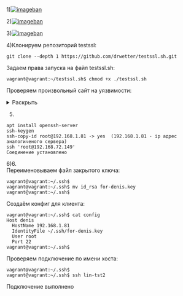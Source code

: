 1)[![imageban](https://i7.imageban.ru/thumbs/2022.01.23/0111fcb1160bdc89b9a1062f7db6fbc9.png)](https://imageban.ru/show/2022/01/23/0111fcb1160bdc89b9a1062f7db6fbc9/png)

2)[![imageban](https://i7.imageban.ru/thumbs/2022.01.23/b33c32517df329d415486bf5d513824c.png)](https://imageban.ru/show/2022/01/23/b33c32517df329d415486bf5d513824c/png)

3)[![imageban](https://i7.imageban.ru/thumbs/2022.01.23/9103f187301588ef261550212468b231.png)](https://imageban.ru/show/2022/01/23/9103f187301588ef261550212468b231/png)

4)Клонируем репозиторий testssl:
```shell
git clone --depth 1 https://github.com/drwetter/testssl.sh.git
```
Задаем права запуска на файл testssl.sh:

```shell
vagrant@vagrant:~/testssl.sh$ chmod +x ./testssl.sh
```

Проверяем произвольный сайт на уязвимости:


<details>
<summary>Раскрыть</summary>

```shell
./testssl.sh -U --sneaky https://www.cisco.com
###########################################################
    testssl.sh       3.1dev from https://testssl.sh/dev/
    (2dce751 2021-12-09 17:03:57 -- )
      This program is free software. Distribution and
             modification under GPLv2 permitted.
      USAGE w/o ANY WARRANTY. USE IT AT YOUR OWN RISK!
       Please file bugs @ https://testssl.sh/bugs/
###########################################################
 Using "OpenSSL 1.0.2-chacha (1.0.2k-dev)" [~183 ciphers]
 on vagrant:./bin/openssl.Linux.x86_64
 (built: "Jan 18 17:12:17 2019", platform: "linux-x86_64")
 Start 2021-12-09 19:21:47        -->> 2.23.130.48:443 (www.cisco.com) <<--
 Further IP addresses:   2001:2030:21:1b1::b33 2001:2030:21:1ae::b33 
 rDNS (2.23.130.48):     a2-23-130-48.deploy.static.akamaitechnologies.com.
 Service detected:       HTTP
 Testing vulnerabilities 
 Heartbleed (CVE-2014-0160)                not vulnerable (OK), no heartbeat extension
 CCS (CVE-2014-0224)                       not vulnerable (OK)
 Ticketbleed (CVE-2016-9244), experiment.  not vulnerable (OK)
 ROBOT                                     Server does not support any cipher suites that use RSA key transport
 Secure Renegotiation (RFC 5746)           supported (OK)
 Secure Client-Initiated Renegotiation     VULNERABLE (NOT ok), DoS threat (6 attempts)
 CRIME, TLS (CVE-2012-4929)                not vulnerable (OK)
 BREACH (CVE-2013-3587)                    potentially NOT ok, "gzip" HTTP compression detected. - only supplied "/" tested
                                           Can be ignored for static pages or if no secrets in the page
 POODLE, SSL (CVE-2014-3566)               not vulnerable (OK)
 TLS_FALLBACK_SCSV (RFC 7507)              No fallback possible (OK), no protocol below TLS 1.2 offered
 SWEET32 (CVE-2016-2183, CVE-2016-6329)    not vulnerable (OK)
 FREAK (CVE-2015-0204)                     not vulnerable (OK)
 DROWN (CVE-2016-0800, CVE-2016-0703)      not vulnerable on this host and port (OK)
                                           make sure you don't use this certificate elsewhere with SSLv2 enabled services
                                           https://censys.io/ipv4?q=B26A300351FE254C585211A21050A5B194FD3DE7E5BBBDC700885062437E9BFF could help you to find out
 LOGJAM (CVE-2015-4000), experimental      not vulnerable (OK): no DH EXPORT ciphers, no DH key detected with <= TLS 1.2
 BEAST (CVE-2011-3389)                     not vulnerable (OK), no SSL3 or TLS1
 LUCKY13 (CVE-2013-0169), experimental     potentially VULNERABLE, uses cipher block chaining (CBC) ciphers with TLS. Check patches
 Winshock (CVE-2014-6321), experimental    not vulnerable (OK)
 RC4 (CVE-2013-2566, CVE-2015-2808)        no RC4 ciphers detected (OK)
 Done 2021-12-09 19:22:13 [  30s] -->> 2.23.130.48:443 (www.cisco.com) <<--
```
</details>

5)
```shell
apt install openssh-server  
ssh-keygen  
ssh-copy-id root@192.168.1.81 -> yes  (192.168.1.81 - ip адрес аналогиченого сервера)  
ssh 'root@192.168.72.149'  
Соединение установлено
```
 6)6.  
Переименовываем файл закрытого ключа:  
```
vagrant@vagrant:~/.ssh$
vagrant@vagrant:~/.ssh$ mv id_rsa for-denis.key
vagrant@vagrant:~/.ssh$
```
Создаём конфиг для клиента:  
```
vagrant@vagrant:~/.ssh$ cat config
Host denis
  HostName 192.168.1.81
  IdentityFile ~/.ssh/for-denis.key
  User root
  Port 22
vagrant@vagrant:~/.ssh$
```
Проверяем подключение по имени хоста:  
```
vagrant@vagrant:~/.ssh$
vagrant@vagrant:~/.ssh$ ssh lin-tst2
```
Подключение выполнено
